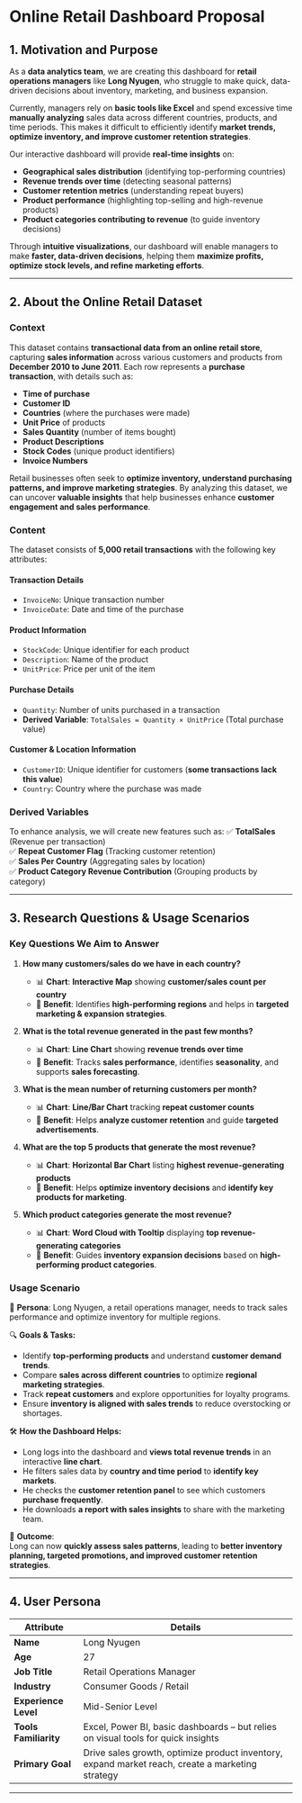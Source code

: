 # **Online Retail Dashboard Proposal**

## **1. Motivation and Purpose**  

As a **data analytics team**, we are creating this dashboard for **retail operations managers** like **Long Nyugen**, who struggle to make quick, data-driven decisions about inventory, marketing, and business expansion.  

Currently, managers rely on **basic tools like Excel** and spend excessive time **manually analyzing** sales data across different countries, products, and time periods. This makes it difficult to efficiently identify **market trends, optimize inventory, and improve customer retention strategies**.  

Our interactive dashboard will provide **real-time insights** on:
- **Geographical sales distribution** (identifying top-performing countries)
- **Revenue trends over time** (detecting seasonal patterns)
- **Customer retention metrics** (understanding repeat buyers)
- **Product performance** (highlighting top-selling and high-revenue products)
- **Product categories contributing to revenue** (to guide inventory decisions)

Through **intuitive visualizations**, our dashboard will enable managers to make **faster, data-driven decisions**, helping them **maximize profits, optimize stock levels, and refine marketing efforts**.  

---

## **2. About the Online Retail Dataset**  

### **Context**  
This dataset contains **transactional data from an online retail store**, capturing **sales information** across various customers and products from **December 2010 to June 2011**. Each row represents a **purchase transaction**, with details such as:  
- **Time of purchase**  
- **Customer ID**  
- **Countries** (where the purchases were made)  
- **Unit Price** of products  
- **Sales Quantity** (number of items bought)  
- **Product Descriptions**  
- **Stock Codes** (unique product identifiers)  
- **Invoice Numbers**  

Retail businesses often seek to **optimize inventory, understand purchasing patterns, and improve marketing strategies**. By analyzing this dataset, we can uncover **valuable insights** that help businesses enhance **customer engagement and sales performance**.  

### **Content**  
The dataset consists of **5,000 retail transactions** with the following key attributes:

#### **Transaction Details**  
- `InvoiceNo`: Unique transaction number  
- `InvoiceDate`: Date and time of the purchase  

#### **Product Information**  
- `StockCode`: Unique identifier for each product  
- `Description`: Name of the product  
- `UnitPrice`: Price per unit of the item  

#### **Purchase Details**  
- `Quantity`: Number of units purchased in a transaction  
- **Derived Variable**: `TotalSales = Quantity × UnitPrice` (Total purchase value)  

#### **Customer & Location Information**  
- `CustomerID`: Unique identifier for customers (**some transactions lack this value**)  
- `Country`: Country where the purchase was made  

### **Derived Variables**  
To enhance analysis, we will create new features such as:
✅ **TotalSales** (Revenue per transaction)  
✅ **Repeat Customer Flag** (Tracking customer retention)  
✅ **Sales Per Country** (Aggregating sales by location)  
✅ **Product Category Revenue Contribution** (Grouping products by category)  

---

## **3. Research Questions & Usage Scenarios**  

### **Key Questions We Aim to Answer**  
1. **How many customers/sales do we have in each country?**  
   - 📊 **Chart**: **Interactive Map** showing **customer/sales count per country**  
   - 🎯 **Benefit**: Identifies **high-performing regions** and helps in **targeted marketing & expansion strategies**.  

2. **What is the total revenue generated in the past few months?**  
   - 📊 **Chart**: **Line Chart** showing **revenue trends over time**  
   - 🎯 **Benefit**: Tracks **sales performance**, identifies **seasonality**, and supports **sales forecasting**.  

3. **What is the mean number of returning customers per month?**  
   - 📊 **Chart**: **Line/Bar Chart** tracking **repeat customer counts**  
   - 🎯 **Benefit**: Helps **analyze customer retention** and guide **targeted advertisements**.  

4. **What are the top 5 products that generate the most revenue?**  
   - 📊 **Chart**: **Horizontal Bar Chart** listing **highest revenue-generating products**  
   - 🎯 **Benefit**: Helps **optimize inventory decisions** and **identify key products for marketing**.  

5. **Which product categories generate the most revenue?**  
   - 📊 **Chart**: **Word Cloud with Tooltip** displaying **top revenue-generating categories**  
   - 🎯 **Benefit**: Guides **inventory expansion decisions** based on **high-performing product categories**.  

### **Usage Scenario**  
📌 **Persona**: Long Nyugen, a retail operations manager, needs to track sales performance and optimize inventory for multiple regions.  

🔍 **Goals & Tasks:**  
- Identify **top-performing products** and understand **customer demand trends**.  
- Compare **sales across different countries** to optimize **regional marketing strategies**.  
- Track **repeat customers** and explore opportunities for loyalty programs.  
- Ensure **inventory is aligned with sales trends** to reduce overstocking or shortages.  

🛠️ **How the Dashboard Helps:**  
- Long logs into the dashboard and **views total revenue trends** in an interactive **line chart**.  
- He filters sales data by **country and time period** to **identify key markets**.   
- He checks the **customer retention panel** to see which customers **purchase frequently**.  
- He downloads **a report with sales insights** to share with the marketing team.   

🎯 **Outcome**:  
Long can now **quickly assess sales patterns**, leading to **better inventory planning, targeted promotions, and improved customer retention strategies**.  

---

## **4. User Persona**  

| Attribute | Details |
|-----------|---------|
| **Name** | Long Nyugen |
| **Age** | 27 |
| **Job Title** | Retail Operations Manager |
| **Industry** | Consumer Goods / Retail |
| **Experience Level** | Mid-Senior Level |
| **Tools Familiarity** | Excel, Power BI, basic dashboards – but relies on visual tools for quick insights |
| **Primary Goal** | Drive sales growth, optimize product inventory, expand market reach, create a marketing strategy |

---

